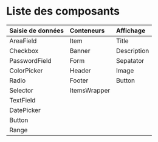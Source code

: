 # Liste des composants

| Saisie de données | Conteneurs   | Affichage   |
| :---------------- | :----------- | :---------- |
| AreaField         | Item         | Title       |
| Checkbox          | Banner       | Description |
| PasswordField     | Form         | Sepatator   |
| ColorPicker       | Header       | Image       |
| Radio             | Footer       | Button      |
| Selector          | ItemsWrapper |             |
| TextField         |              |             |
| DatePicker        |              |             |
| Button            |              |             |
| Range             |              |             |